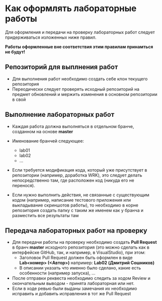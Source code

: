 # Как оформлять лабораторные работы

Для оформления и передачи на проверку лабораторных работ следует придерживаться изложенных ниже правил.

**Работы оформленные вне соответствия этим правилам принамться не будут!**

## Репозиторий для выплнения работ

- Для выполнения работ необходимо создать себе клон текущего репозитория
- Переодически следует проверять исходный репозиторий на предмет обновлений и мержить изменения в основном репозитории в свой

## Выполнение лабораторных работ

- Каждая работа должна выполняться в отдельном бранче, созданном на основе **master**
- Именование бранчей следующее:
  - lab01
  - lab02
  - ...

- Если требуется модификация кода, который уже присутствует в репозитории (например, доработка WRK), это следует делать непосредственно там, где расположен код (никуда его не перенося). 
- Если нужно выполнить действия, не связанные с существующим кодом (например, написание тестового приложения или выкладывание скриншотов работы), то необходимо в корне репозитория создать папку с таким же именем как у бранча и разместить все результаты там

## Передача лабораторных работ на проверку

- Для передачи работы на проверку необходимо создать **Pull Request** в бранч **master** исходного репозитория (это можно сделать как в интерфейске GitHub, так, и например, в VisualStudio), при этом:
  - Заголовок Pull Request должен быть оформлен в виде **Lab<номер> (<Автор>)** например: **Lab02 (Дмитрий Сошников)**
  - В описании указать что именно было сделано, какие есть особенности (например запуска), ...
- После отправки реквеста необходимо следить за ходом Review и окончательным выводом - принята лабораторная или нет.
- Если в ходе ревью были выданы замечания их необходимо исправить и добавить исправления в тот же Pull Request